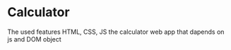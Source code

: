 # Calculator
The used features HTML, CSS, JS
the calculator web app that dapends on js and DOM object
